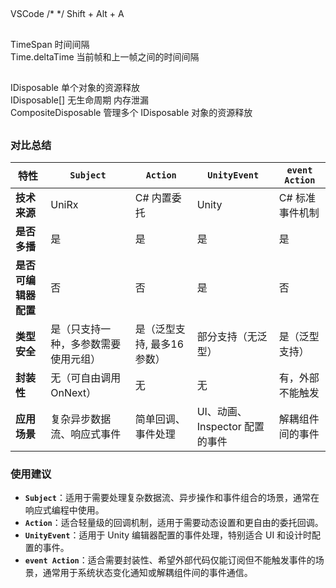 ##
VSCode  /* */  Shift + Alt + A

##
TimeSpan    时间间隔  
Time.deltaTime  当前帧和上一帧之间的时间间隔

##
IDisposable     单个对象的资源释放  
IDisposable[]   无生命周期 内存泄漏  
CompositeDisposable     管理多个 IDisposable 对象的资源释放

##
### 对比总结
| 特性| `Subject` | `Action` | `UnityEvent`| `event Action`|
|-------------------------|----------------------------------|--------------------------------|--------------------------------|------------------------------|
| **技术来源**          | UniRx | C# 内置委托 | Unity | C# 标准事件机制 |
| **是否多播**           | 是 | 是 | 是 | 是 |
| **是否可编辑器配置**    | 否 | 否 | 是 | 否 |
| **类型安全**           | 是（只支持一种，多参数需要使用元组） | 是（泛型支持, 最多16参数） | 部分支持（无泛型） | 是（泛型支持） |
| **封装性**              | 无（可自由调用 OnNext）          | 无                              | 无                             | 有，外部不能触发             |
| **应用场景**            | 复杂异步数据流、响应式事件       | 简单回调、事件处理               | UI、动画、Inspector 配置的事件 | 解耦组件间的事件             |

### 使用建议
- **`Subject`**：适用于需要处理复杂数据流、异步操作和事件组合的场景，通常在响应式编程中使用。
- **`Action`**：适合轻量级的回调机制，适用于需要动态设置和更自由的委托回调。
- **`UnityEvent`**：适用于 Unity 编辑器配置的事件处理，特别适合 UI 和设计时配置的事件。
- **`event Action`**：适合需要封装性、希望外部代码仅能订阅但不能触发事件的场景，通常用于系统状态变化通知或解耦组件间的事件通信。
